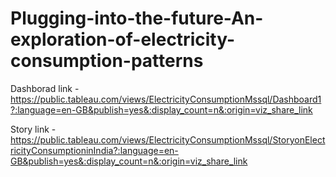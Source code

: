# Plugging-into-the-future-An-exploration-of-electricity-consumption-patterns

Dashborad link - https://public.tableau.com/views/ElectricityConsumptionMssql/Dashboard1?:language=en-GB&publish=yes&:display_count=n&:origin=viz_share_link

Story link - https://public.tableau.com/views/ElectricityConsumptionMssql/StoryonElectricityConsumptioninIndia?:language=en-GB&publish=yes&:display_count=n&:origin=viz_share_link
